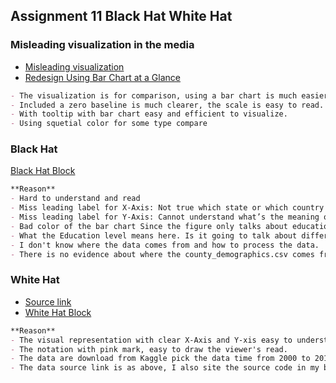 ## Assignment 11 Black Hat White Hat

### Misleading visualization in the media 
- [Misleading visualization](https://user-images.githubusercontent.com/35818451/116770263-1d635f00-a9f7-11eb-9ee8-004df01aed34.png)
- [Redesign Using Bar Chart at a Glance](https://bl.ocks.org/yanliang789/590c5eb4a34d9bd4b535b21aabaaaba3)

```markdown
- The visualization is for comparison, using a bar chart is much easier than a spread pie chart.
- Included a zero baseline is much clearer, the scale is easy to read.
- With tooltip with bar chart easy and efficient to visualize.
- Using squetial color for some type compare
```

### Black Hat
[Black Hat Block](https://bl.ocks.org/yanliang789/75ea984109906138aca39b6d7d82f9b3)

```markdown
**Reason**
- Hard to understand and read
- Miss leading label for X-Axis: Not true which state or which country the counties belong.
- Miss leading label for Y-Axis: Cannot understand what’s the meaning of education, is it for high school, college, or master? What’s the meaning of the legends? Percentage or number of people?
- Bad color of the bar chart Since the figure only talks about education, using a sequential scale will be much better.
- What the Education level means here. Is it going to talk about different kinds of education levels here or not?
- I don't know where the data comes from and how to process the data.
- There is no evidence about where the county_demographics.csv comes from and how it was collected and where it was found.
```

### White Hat
- [Source link](https://www.kaggle.com/berkeleyearth/climate-change-earth-surface-temperature-data?select=GlobalTemperatures.csv)
- [White Hat Block](https://bl.ocks.org/yanliang789/919ea98f44b12cc2be4af3e855388bc7)

```markdown
**Reason**
- The visual representation with clear X-Axis and Y-xis easy to understand.
- The notation with pink mark, easy to draw the viewer's read.
- The data are download from Kaggle pick the data time from 2000 to 2015, rename column 'dt' to 'date' for convenience.
- The data source link is as above, I also site the source code in my block.
```
